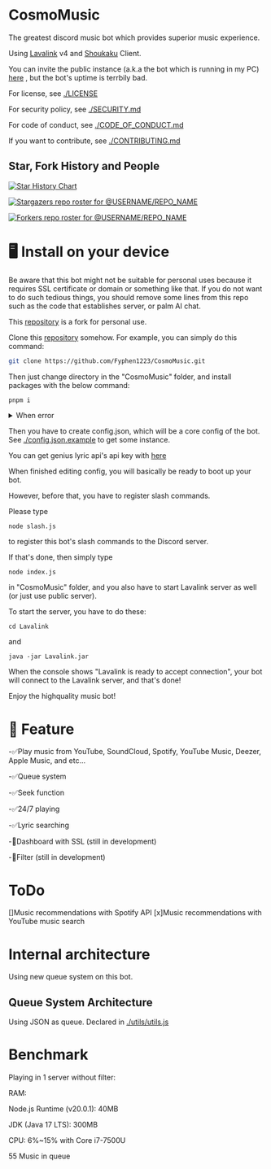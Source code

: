 # CosmoMusic
 
 The greatest discord music bot which provides superior music experience.
 
 Using [Lavalink](https://github.com/lavalink-devs/lavalink) v4 and [Shoukaku](https://github.com/Deivu/Shoukaku) Client.

 You can invite the public instance (a.k.a the bot which is running in my PC) [here](https://discord.com/api/oauth2/authorize?client_id=1132870841886060637&permissions=8&scope=bot%20applications.commands) , but the bot's uptime is terrbily bad.

 For license, see [./LICENSE](./LICENSE)

 For security policy, see [./SECURITY.md](./SECURITY.md)

 For code of conduct, see [./CODE_OF_CONDUCT.md](./CODE_OF_CONDUCT.md)

 If you want to contribute, see [./CONTRIBUTING.md](./CONTRIBUTING.md)

 ## Star, Fork History and People
 
 <a href="https://star-history.com/#Fyphen1223/CosmoMusic&Date">
   <picture>
     <source media="(prefers-color-scheme: dark)" srcset="https://api.star-history.com/svg?repos=Fyphen1223/CosmoMusic&type=Date&theme=dark" />
     <source media="(prefers-color-scheme: light)" srcset="https://api.star-history.com/svg?repos=Fyphen1223/CosmoMusic&type=Date" />
     <img alt="Star History Chart" src="https://api.star-history.com/svg?repos=Fyphen1223/CosmoMusic&type=Date" />
   </picture> 
 </a>

 [![Stargazers repo roster for @USERNAME/REPO_NAME](https://reporoster.com/stars/dark/Fyphen1223/CosmoMusic)](https://github.com/dark/Fyphen1223/CosmoMusic/stargazers)

 [![Forkers repo roster for @USERNAME/REPO_NAME](https://reporoster.com/forks/dark/Fyphen1223/CosmoMusic)](https://github.com/Fyphen1223/CosmoMusic/network/members)


# 🖥️ Install on your device

 Be aware that this bot might not be suitable for personal uses because it requires SSL certificate or domain or something like that. If you do not want to do such tedious things, you should remove some lines from this repo such as the code that establishes server, or palm AI chat.

 This [repository](https://github.com/Fyphen-Devs/CosmoMusic-Private) is a fork for personal use.
 
 Clone this [repository](https://github.com/Fyphen1223/CosmoMusic) somehow. For example, you can simply do this command: 
 
 ```bash
 git clone https://github.com/Fyphen1223/CosmoMusic.git 
 ```

 Then just change directory in the "CosmoMusic" folder, and install packages with the below command:
 
 ```bash
 pnpm i 
 ```

 <details><summary>When error</summary><div>
  
 You have not installed pnpm yet. Please install pnpm using below command:

 ```
 npm install -g pnpm
 ```

 </div></details>
 
 Then you have to create config.json, which will be a core config of the bot.
 See [./config.json.example](./config.json.example) to get some instance. 

 You can get genius lyric api's api key with [here](https://genius.com/developers) 

 When finished editing config, you will basically be ready to boot up your bot.

 However, before that, you have to register slash commands.

 Please type 
 ```
 node slash.js
 ```

 to register this bot's slash commands to the Discord server.

 If that's done, then simply type
 
 ```
 node index.js
 ```

 in "CosmoMusic" folder, and you also have to start Lavalink server as well (or just use public server).

 To start the server, you have to do these:

 ```
 cd Lavalink
 ```

 and 

 ```
 java -jar Lavalink.jar
 ```

 When the console shows "Lavalink is ready to accept connection", your bot will connect to the Lavalink server, and that's done!

 Enjoy the highquality music bot!
 
# 🧰 Feature
 
 -✅Play music from YouTube, SoundCloud, Spotify, YouTube Music, Deezer, Apple Music, and etc...
 
 -✅Queue system
 
 -✅Seek function
 
 -✅24/7 playing
 
 -✅Lyric searching
 
 -🔴Dashboard with SSL (still in development)
 
 -🔴Filter (still in development)

# ToDo
 
 []Music recommendations with Spotify API
 [x]Music recommendations with YouTube music search

# Internal architecture
 
 Using new queue system on this bot.

## Queue System Architecture
 
 Using JSON as queue. Declared in [./utils/utils.js](./utils/utils.js)

# Benchmark
 
 Playing in 1 server without filter:
  
  RAM:
  
   Node.js Runtime (v20.0.1): 40MB
   
   JDK (Java 17 LTS): 300MB
   
   CPU: 6%~15% with Core i7-7500U

   55 Music in queue
